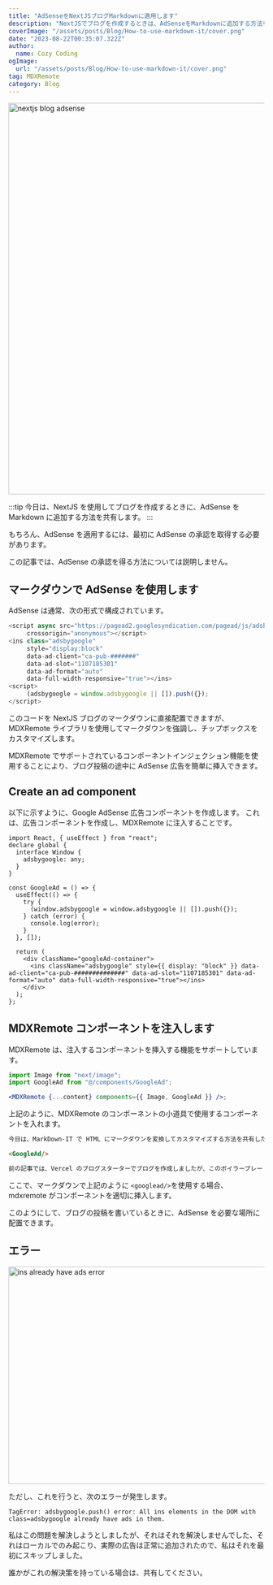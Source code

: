 ```yaml
---
title: "AdSenseをNextJSブログMarkdownに適用します"
description: "NextJSでブログを作成するときは、AdSenseをMarkdownに追加する方法を共有します。"
coverImage: "/assets/posts/Blog/How-to-use-markdown-it/cover.png"
date: "2023-08-22T00:35:07.322Z"
author:
  name: Cozy Coding
ogImage:
  url: "/assets/posts/Blog/How-to-use-markdown-it/cover.png"
tag: MDXRemote
category: Blog
---
```


<Image width="1515" height="771"  alt="nextjs blog adsense" src="/assets/posts/Blog/How-to-add-adsense-in-nextjs-blog/2.png" />

:::tip
今日は、NextJS を使用してブログを作成するときに、AdSense を Markdown に追加する方法を共有します。
:::

もちろん、AdSense を適用するには、最初に AdSense の承認を取得する必要があります。

この記事では、AdSense の承認を得る方法については説明しません。

<GoogleAd/>

## マークダウンで AdSense を使用します

AdSense は通常、次の形式で構成されています。

```js
<script async src="https://pagead2.googlesyndication.com/pagead/js/adsbygoogle.js?client=ca-pub-###########"
     crossorigin="anonymous"></script>
<ins class="adsbygoogle"
     style="display:block"
     data-ad-client="ca-pub-#######"
     data-ad-slot="1107185301"
     data-ad-format="auto"
     data-full-width-responsive="true"></ins>
<script>
     (adsbygoogle = window.adsbygoogle || []).push({});
</script>
```

このコードを NextJS ブログのマークダウンに直接配置できますが、MDXRemote ライブラリを使用してマークダウンを強調し、チップボックスをカスタマイズします。

MDXRemote でサポートされているコンポーネントインジェクション機能を使用することにより、ブログ投稿の途中に AdSense 広告を簡単に挿入できます。

## Create an ad component

<GoogleAd/>

以下に示すように、Google AdSense 広告コンポーネントを作成します。
これは、広告コンポーネントを作成し、MDXRemote に注入することです。

```tsx
import React, { useEffect } from "react";
declare global {
  interface Window {
    adsbygoogle: any;
  }
}

const GoogleAd = () => {
  useEffect(() => {
    try {
      (window.adsbygoogle = window.adsbygoogle || []).push({});
    } catch (error) {
      console.log(error);
    }
  }, []);

  return (
    <div className="googleAd-container">
      <ins className="adsbygoogle" style={{ display: "block" }} data-ad-client="ca-pub-##############" data-ad-slot="1107185301" data-ad-format="auto" data-full-width-responsive="true"></ins>
    </div>
  );
};
```

## MDXRemote コンポーネントを注入します

MDXRemote は、注入するコンポーネントを挿入する機能をサポートしています。

```jsx
import Image from "next/image";
import GoogleAd from "@/components/GoogleAd";

<MDXRemote {...content} components={{ Image, GoogleAd }} />;
```

上記のように、MDXRemote のコンポーネントの小道具で使用するコンポーネントを入れます。

<GoogleAd/>

```md
今日は、MarkDown-IT で HTML にマークダウンを変換してカスタマイズする方法を共有したいと思います。

<GoogleAd/>

前の記事では、Vercel のブログスターターでブログを作成しましたが、このボイラープレートにマークダウンを書くと、以下に示すようにきれいではありません...
```

ここで、マークダウンで上記のように `<googlead/>`を使用する場合、mdxremote がコンポーネントを適切に挿入します。

このようにして、ブログの投稿を書いているときに、AdSense を必要な場所に配置できます。

## エラー

<Image width="1000" height="428" alt="ins already have ads error" src="/assets/posts/Blog/How-to-add-adsense-in-nextjs-blog/1.png" />

ただし、これを行うと、次のエラーが発生します。

```
TagError: adsbygoogle.push() error: All ins elements in the DOM with class=adsbygoogle already have ads in them.
```

私はこの問題を解決しようとしましたが、それはそれを解決しませんでした、それはローカルでのみ起こり、実際の広告は正常に追加されたので、私はそれを最初にスキップしました。

誰かがこれの解決策を持っている場合は、共有してください。
